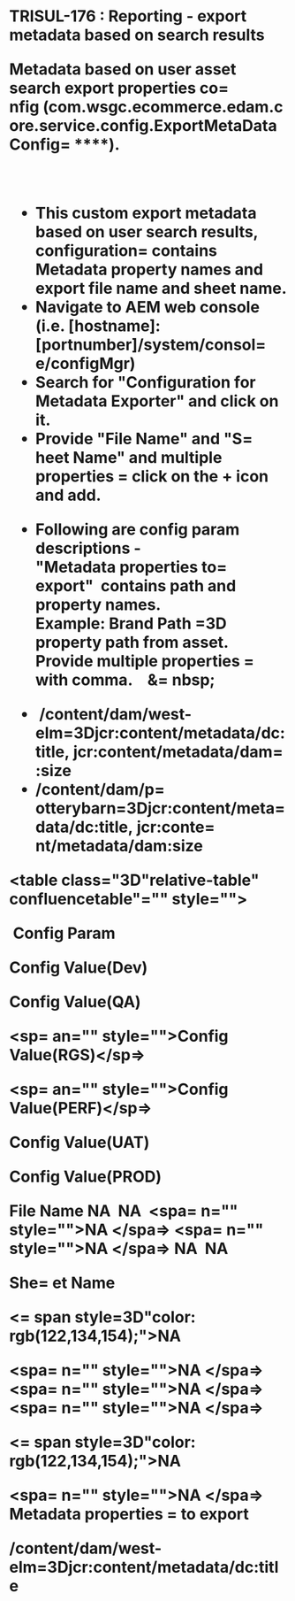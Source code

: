 
    
# TRISUL-176 : Reporting - export metadata based on search results&#13;&#10;    <div class="3D&quot;Section1&quot;">&#13;&#10;        <p>**Metadata based on user asset search export properties co=&#13;&#10;nfig&nbsp;(com.wsgc.ecommerce.edam.core.service.config.ExportMetaDataConfig=&#13;&#10;****).**</p>&#13;&#10;<p><br></p>&#13;&#10;<ul>&#13;&#10;<li>This custom export metadata based on user search results, configuration=&#13;&#10; contains Metadata property names and export file name and sheet name.</li>&#13;&#10;<li>Navigate to AEM web console (i.e. [hostname]:[portnumber]/system/consol=&#13;&#10;e/configMgr)</li>&#13;&#10;<li>Search for "Configuration for Metadata Exporter" and click on it.</li>&#13;&#10;<li>Provide "<span style="">File Name</span>" and "S=&#13;&#10;heet Name" and&nbsp;<span style="">multiple properties =&#13;&#10;click on the + icon and add.</span></li>&#13;&#10;<li><p>Following are config param descriptions -<br>"Metadata properties to=&#13;&#10; export"&nbsp; contains path and property names.<br><span style="" r="gb(0,0,0);&quot;">**Example**:&nbsp;<span style="">Brand Path =3D property path from asset. Provide multiple properties =&#13;&#10;with comma.</span></span><span style="">&nbsp; &nbsp; &amp;=&#13;&#10;nbsp; &nbsp; &nbsp; &nbsp; &nbsp; &nbsp; </span></p></li>&#13;&#10;<li><span style="">&nbsp;/content/dam/west-elm=3D<span style="">jcr:content/metadata/dc:title,</span><span style=""><span>&nbsp;</span>jcr:content/metadata/dam=&#13;&#10;:size</span></span></li>&#13;&#10;<li><span style="">/content/dam/p=&#13;&#10;otterybarn=3D</span><span style="">jcr:content/meta=&#13;&#10;data/dc:title,</span><span style="">&nbsp;jcr:conte=&#13;&#10;nt/metadata/dam:size</span></li>&#13;&#10;</ul>&#13;&#10;<div class="3D&quot;table-wrap&quot;">&#13;&#10;<table class="3D&quot;relative-table" confluencetable"="" style="">&#13;&#10;<colgroup>&#13;&#10;<col style="">&#13;&#10;<col style="">&#13;&#10;<col style="">&#13;&#10;<col style="">&#13;&#10;<col style="">&#13;&#10;<col style="">&#13;&#10;<col style="">&#13;&#10;</colgroup>&#13;&#10;<thead>&#13;&#10;<tr>&#13;&#10;<th style="" class="3D&quot;confluenceTh&quot;"><p><span style="" lor:="">&nbsp;Config Param</span></p></th>&#13;&#10;<th style="" class="3D&quot;confluenceTh&quot;"><p><span style="" lor:="">Config Value(Dev)</span></p></th>&#13;&#10;<th style="" class="3D&quot;confluenceTh&quot;"><p><span style="" lor:="">Config Value(QA)</span></p></th>&#13;&#10;<th style="" colspan="3D&quot;1&quot;" class="3D&quot;confluenceTh&quot;"><p><sp= an="" style="">Config Value(RGS)</sp=></p></th>&#13;&#10;<th style="" colspan="3D&quot;1&quot;" class="3D&quot;confluenceTh&quot;"><p><sp= an="" style="">Config Value(PERF)</sp=></p></th>&#13;&#10;<th style="" class="3D&quot;confluenceTh&quot;"><p><span style="" lor:="">Config Value(UAT)</span></p></th>&#13;&#10;<th style="" class="3D&quot;confluenceTh&quot;"><p><span style="" lor:="">Config Value(PROD)</span></p></th>&#13;&#10;</tr>&#13;&#10;</thead>&#13;&#10;<tbody>&#13;&#10;<tr>&#13;&#10;<td style="" class="3D&quot;confluenceTd&quot;"><span style="" :="">File Name</span></td>&#13;&#10;<td style="" class="3D&quot;confluenceTd&quot;"><span style="" or:="">NA<span>&nbsp;</span></span></td>&#13;&#10;<td style="" class="3D&quot;confluenceTd&quot;"><span style="" or:="">NA<span>&nbsp;</span></span></td>&#13;&#10;<td style="" colspan="3D&quot;1&quot;" class="3D&quot;confluenceTd&quot;"><spa= n="" style="">NA<span>&nbsp;</span></spa=></td>&#13;&#10;<td style="" colspan="3D&quot;1&quot;" class="3D&quot;confluenceTd&quot;"><spa= n="" style="">NA<span>&nbsp;</span></spa=></td>&#13;&#10;<td style="" class="3D&quot;confluenceTd&quot;"><span style="" or:="">NA<span>&nbsp;</span></span></td>&#13;&#10;<td style="" class="3D&quot;confluenceTd&quot;"><span style="" or:="">NA<span>&nbsp;</span></span></td>&#13;&#10;</tr>&#13;&#10;<tr>&#13;&#10;<td style="" colspan="3D&quot;1&quot;" class="3D&quot;confluenceTd&quot;"><p>She=&#13;&#10;et Name</p></td>&#13;&#10;<td style="" colspan="3D&quot;1&quot;" class="3D&quot;confluenceTd&quot;"><p>&lt;=&#13;&#10;span style=3D"color: rgb(122,134,154);"&gt;NA<span>&nbsp;</span></p>&#13;&#10;</td><td style="" colspan="3D&quot;1&quot;" class="3D&quot;confluenceTd&quot;"><spa= n="" style="">NA<span>&nbsp;</span></spa=></td>&#13;&#10;<td style="" colspan="3D&quot;1&quot;" class="3D&quot;confluenceTd&quot;"><spa= n="" style="">NA<span>&nbsp;</span></spa=></td>&#13;&#10;<td style="" colspan="3D&quot;1&quot;" class="3D&quot;confluenceTd&quot;"><spa= n="" style="">NA<span>&nbsp;</span></spa=></td>&#13;&#10;<td style="" colspan="3D&quot;1&quot;" class="3D&quot;confluenceTd&quot;"><p>&lt;=&#13;&#10;span style=3D"color: rgb(122,134,154);"&gt;NA<span>&nbsp;</span></p>&#13;&#10;</td><td style="" colspan="3D&quot;1&quot;" class="3D&quot;confluenceTd&quot;"><spa= n="" style="">NA<span>&nbsp;</span></spa=></td>&#13;&#10;</tr>&#13;&#10;<tr>&#13;&#10;<td style="" class="3D&quot;confluenceTd&quot;">Metadata properties =&#13;&#10;to export</td>&#13;&#10;<td style="" class="3D&quot;confluenceTd&quot;"><p><span style="" lor:="">/content/dam/west-elm=3D<span style="">jcr:content/metadata/dc:title</span></span></p></td>&#13;&#10;<td style="" class="3D&quot;confluenceTd&quot;"><p><br></p></td>&#13;&#10;<td style="" colspan="3D&quot;1&quot;" class="3D&quot;confluenceTd&quot;"><br>&#13;&#10;</td><td style="" colspan="3D&quot;1&quot;" class="3D&quot;confluenceTd&quot;"><br>&#13;&#10;</td><td style="" class="3D&quot;confluenceTd&quot;"><p><br></p></td>&#13;&#10;<td style="" class="3D&quot;confluenceTd&quot;"><p><br></p></td>&#13;&#10;</tr>&#13;&#10;</tbody>&#13;&#10;</table>&#13;&#10;</div>&#13;&#10;    </div>&#13;&#10;&#13;&#10;&#13;&#10;&#13;&#10;